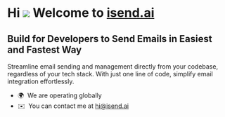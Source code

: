 Hi ![](https://user-images.githubusercontent.com/18350557/176309783-0785949b-9127-417c-8b55-ab5a4333674e.gif) Welcome to [isend.ai](https://www.isend.ai)
====================================================================================================================================

Build for Developers to Send Emails in Easiest and Fastest Way
--------------------------------------------------------------

Streamline email sending and management directly from your codebase, regardless of your tech stack. With just one line of code, simplify email integration effortlessly.

* 🌍  We are operating globally
* ✉️  You can contact me at [hi@isend.ai](mailto:hi@isend.ai)
